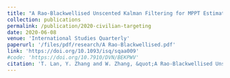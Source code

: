 ```yaml
---
title: "A Rao-Blackwellised Unscented Kalman Filtering for MPPT Estimation in Photovoltaic Systems"
collection: publications
permalink: /publication/2020-civilian-targeting
date: 2020-06-08
venue: 'International Studies Quarterly'
paperurl: '/files/pdf/research/A Rao-Blackwellised.pdf'
link: 'https://doi.org/10.1093/isq/sqaa009'
#code: 'https://doi.org/10.7910/DVN/BEKPWV'
citation: 'T. Lan, Y. Zhang and W. Zhang, &quot;A Rao-Blackwellised Unscented Kalman Filtering for MPPT Estimation in Photovoltaic Systems&quot; in <i>2023 42nd Chinese Control Conference (CCC)</i>, China, 2023.'
---
```


